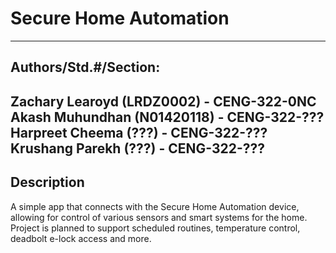 # Secure Home Automation
---

## Authors/Std.#/Section:
Zachary Learoyd (LRDZ0002) - CENG-322-0NC
Akash Muhundhan (N01420118) - CENG-322-???
Harpreet Cheema (???) - CENG-322-???
Krushang Parekh (???) - CENG-322-???
---

##  Description
A simple app that connects with the Secure Home Automation
device, allowing for control of various sensors and smart
systems for the home. Project is planned to support scheduled
routines, temperature control, deadbolt e-lock access and
more.
